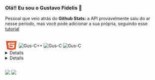 ### Olá!! Eu sou o Gustavo Fidelis 👋

Pessoal que veio atrás do **Github Stats:** a API provavelmente saiu do ar nesse período,
mas você pode adicionar a sua própria, seguindo esse [tutorial](https://github.com/anuraghazra/github-readme-stats/blob/master/readme.md#deploy-on-your-own-vercel-instance)

<div style="display: inline_block"><br>
  <img align="center" alt="Gus-HTML" height="30" width="40" src="https://raw.githubusercontent.com/devicons/devicon/master/icons/html5/html5-original.svg">
  <img align="center" alt="Gus-C++" height="30" width="40" src="https://cdn.jsdelivr.net/gh/devicons/devicon/icons/cplusplus/cplusplus-original.svg" />
  <img align="center" alt="Gus-C" height="30" width="40" src="https://cdn.jsdelivr.net/gh/devicons/devicon/icons/c/c-original.svg" />
  <img align="center" alt="Gus-C" height="30" width="40" src="https://cdn.jsdelivr.net/gh/devicons/devicon/icons/blender/blender-original.svg" />
          
<details>
  <sumary>:zap: Github Stats </sumary>
  <img align="left" alt="GustavoFidelisC Github Stats" src="https://github-readme-stats-ten-gilt-20.vercel.app/api?username=gustavofidelisc&show_icons=true&hide_border=true&theme=radical" />
</details>
<details>
  <sumary>:zap: Top languages </sumary>
  <img align="left"  alt="GustavoFidelisC Top languages" src=https://github-readme-stats-gustavofidelisc.vercel.app/api/top-langs/?username=gustavofidelisc) />
</details>

</div>
  
  ##
 
<div> 
  <a href = "mailto:hustavofidelis@gmail.com"><img src="https://img.shields.io/badge/-Gmail-%23333?style=for-the-badge&logo=gmail&logoColor=white" target="_blank"></a>
  <a href="https://www.linkedin.com/in/rafaella-ballerini-45875016a" target="_blank"><img src="https://img.shields.io/badge/-LinkedIn-%230077B5?style=for-the-badge&logo=linkedin&logoColor=white" target="_blank"></a> 
  
</div>

